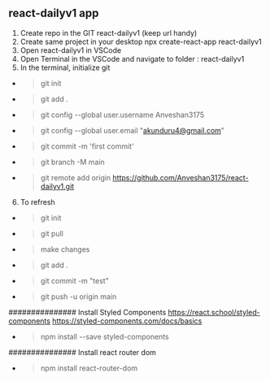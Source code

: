 ## react-dailyv1 app

1. Create repo in the GIT react-dailyv1 (keep url handy)
2. Create same project in your desktop
   npx create-react-app react-dailyv1
3. Open react-dailyv1 in VSCode
4. Open Terminal in the VSCode and navigate to folder : react-dailyv1
5. In the terminal, initialize git

- > git init
- > git add .
- > git config --global user.username Anveshan3175
- > git config --global user.email "akunduru4@gmail.com"
- > git commit -m 'first commit'
- > git branch -M main
- > git remote add origin https://github.com/Anveshan3175/react-dailyv1.git

6. To refresh

- > git init
- > git pull
- > make changes
- > git add .
- > git commit -m "test"
- > git push -u origin main

###############
Install Styled Components https://react.school/styled-components https://styled-components.com/docs/basics

- > npm install --save styled-components

###############
Install react router dom

- > npm install react-router-dom
